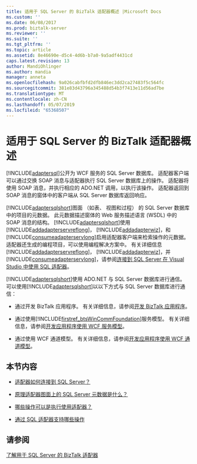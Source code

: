 ```yaml
---
title: 适用于 SQL Server 的 BizTalk 适配器概述 |Microsoft Docs
ms.custom: ''
ms.date: 06/08/2017
ms.prod: biztalk-server
ms.reviewer: ''
ms.suite: ''
ms.tgt_pltfrm: ''
ms.topic: article
ms.assetid: 8e46690e-d5c4-4d6b-b7a0-9a5adf4431cd
caps.latest.revision: 13
author: MandiOhlinger
ms.author: mandia
manager: anneta
ms.openlocfilehash: 9a026cabfbfd2dfb846ec3dd2ca27483f5c564fc
ms.sourcegitcommit: 381e83d43796a345488d54b3f7413e11d56ad7be
ms.translationtype: MT
ms.contentlocale: zh-CN
ms.lasthandoff: 05/07/2019
ms.locfileid: "65368507"
---
```

# <a name="overview-of-biztalk-adapter-for-sql-server"></a>适用于 SQL Server 的 BizTalk 适配器概述
[!INCLUDE[adaptersql](../../includes/adaptersql-md.md)]公开为 WCF 服务的 SQL Server 数据库。 适配器客户端可以通过交换 SOAP 消息与适配器执行 SQL Server 数据库上的操作。 适配器将使用 SOAP 消息，并执行相应的 ADO.NET 调用，以执行该操作。 适配器返回到 SOAP 消息的窗体中的客户端从 SQL Server 数据库返回响应。  
  
 [!INCLUDE[adaptersqlshort](../../includes/adaptersqlshort-md.md)]图面 （如表、 视图和过程） 的 SQL Server 数据库中的项目的元数据。  此元数据描述窗体的 Web 服务描述语言 (WSDL) 中的 SOAP 消息的结构。 [!INCLUDE[adaptersqlshort](../../includes/adaptersqlshort-md.md)]使用[!INCLUDE[addadapterservreflong](../../includes/addadapterservreflong-md.md)]， [!INCLUDE[addadapterwiz](../../includes/addadapterwiz-md.md)]，和[!INCLUDE[consumeadapterservlong](../../includes/consumeadapterservlong-md.md)]启用适配器客户端来检索操作的元数据。 适配器还生成的编程项目，可以使用编程解决方案中。 有关详细信息[!INCLUDE[addadapterservreflong](../../includes/addadapterservreflong-md.md)]， [!INCLUDE[addadapterwiz](../../includes/addadapterwiz-md.md)]，并[!INCLUDE[consumeadapterservlong](../../includes/consumeadapterservlong-md.md)]，请参阅[连接到 SQL Server 在 Visual Studio 中使用 SQL 适配器](../../adapters-and-accelerators/adapter-sql/connect-to-sql-server-in-visual-studio-using-the-sql-adapter.md)。  
  
 [!INCLUDE[adaptersqlshort](../../includes/adaptersqlshort-md.md)]使用 ADO.NET 与 SQL Server 数据库进行通信。 可以使用[!INCLUDE[adaptersqlshort](../../includes/adaptersqlshort-md.md)]以以下方式与 SQL Server 数据库进行通信：  
  
- 通过开发 BizTalk 应用程序。 有关详细信息，请参阅[开发 BizTalk 应用程序](../../adapters-and-accelerators/adapter-sql/develop-biztalk-applications-using-the-sql-adapter.md)。  
  
- 通过使用[!INCLUDE[firstref_btsWinCommFoundation](../../includes/firstref-btswincommfoundation-md.md)]服务模型。 有关详细信息，请参阅[开发应用程序使用 WCF 服务模型](../../adapters-and-accelerators/adapter-sql/develop-sql-applications-using-the-wcf-service-model.md)。  
  
- 通过使用 WCF 通道模型。 有关详细信息，请参阅[开发应用程序使用 WCF 通道模型](../../adapters-and-accelerators/adapter-sql/develop-sql-applications-using-the-wcf-channel-model.md)。  
  
## <a name="in-this-section"></a>本节内容  
  
-   [适配器如何连接到 SQL Server？](https://msdn.microsoft.com/library/dd788114.aspx) 
  
-   [原理适配器图面上的 SQL Server 元数据是什么？](https://msdn.microsoft.com/library/dd787941.aspx)  
  
-  [哪些操作可以是执行使用适配器？](https://msdn.microsoft.com/library/cc185219(v=bts.10).aspx)  
  
-   [通过 SQL 适配器支持哪些操作](../../adapters-and-accelerators/adapter-sql/what-operations-are-supported-by-the-sql-adapter.md)  
  
## <a name="see-also"></a>请参阅  
 [了解用于 SQL Server 的 BizTalk 适配器](../../adapters-and-accelerators/adapter-sql/understand-biztalk-adapter-for-sql-server.md)